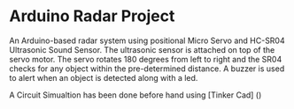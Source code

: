 # Arduino Radar Project
An Arduino-based radar system using positional Micro Servo and HC-SR04 Ultrasonic Sound Sensor. The ultrasonic sensor is attached on top of the servo motor. The servo rotates 180 degrees from left to right and the SR04 checks for any object within the pre-determined distance. A buzzer is used to alert when an object is detected along with a led.

A Circuit Simualtion has been done before hand using [Tinker Cad] ()

